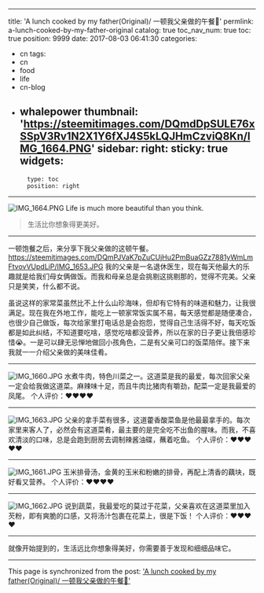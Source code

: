 
---
title: 'A lunch cooked by my father(Original)/ 一顿我父亲做的午餐🍴'
permlink: a-lunch-cooked-by-my-father-original
catalog: true
toc_nav_num: true
toc: true
position: 9999
date: 2017-08-03 06:41:30
categories:
- cn
tags:
- cn
- food
- life
- cn-blog
- whalepower
thumbnail: 'https://steemitimages.com/DQmdDpSULE76xSSpV3Rv1N2X1Y6fXJ4S5kLQJHmCzviQ8Kn/IMG_1664.PNG'
sidebar:
    right:
        sticky: true
widgets:
    -
        type: toc
        position: right
---


![IMG_1664.PNG](https://steemitimages.com/DQmdDpSULE76xSSpV3Rv1N2X1Y6fXJ4S5kLQJHmCzviQ8Kn/IMG_1664.PNG)
Life is much more beautiful than you think.
<blockquote>生活比你想象得更美好。</blockquote>

****
一顿饱餐之后，来分享下我父亲做的这顿午餐。
https://steemitimages.com/DQmPJVaK7pZuCUjHu2PmBuaGZz7881yWmLmFtvovVUpdLiP/IMG_1653.JPG
我的父亲是一名退休医生，现在每天他最大的乐趣就是给我们母女俩做饭。而我和母亲总是会挑剔这挑剔那的，觉得不完美。父亲只是笑笑，什么都不说。

虽说这样的家常菜虽然比不上什么山珍海味，但却有它特有的味道和魅力，让我很满足。现在我在外地工作，能吃上一顿家常饭实属不易，每天感觉都是随便凑合，也很少自己做饭，每次给家里打电话总是会抱怨，觉得自己生活得不好，每天吃饭都是如此纠结，不知道要吃啥，感觉吃啥都没营养，所以在家的日子更让我倍感珍惜😭。一是可以肆无忌惮地做回小孩角色，二是有父亲可口的饭菜陪伴。接下来我就一一介绍父亲做的美味佳肴。
*****
![IMG_1660.JPG](https://steemitimages.com/DQmVt2bEcSVF84U2rD2KAiZepkyDGJyXowA4iHjPWAAczvt/IMG_1660.JPG)
水煮牛肉，特色川菜之一。这道菜是我的最爱，每次回家父亲一定会给我做这道菜。麻辣味十足，而且牛肉比猪肉有嚼劲，配菜一定是我最爱的凤尾。
个人评价：❤️❤️❤️❤️
****
![IMG_1663.JPG](https://steemitimages.com/DQmYJogyVXGZqFGszEKp15J4TYcCg6rZEjPuGL4Zgs52pAu/IMG_1663.JPG)
父亲的拿手菜有很多，这道藿香酸菜鱼是他最最拿手的。每次家里来客人了，必然会有这道菜肴，最主要的是完全吃不出鱼的腥味。而我，不喜欢清淡的口味，总是会跑到厨房去调制辣酱油碟，蘸着吃鱼。
个人评价：❤️❤️❤️❤️❤️
****
![IMG_1661.JPG](https://steemitimages.com/DQmSTMWLPk3vtwAXQLE8grnVg4FcV34FKyQ5m61C5CV62wV/IMG_1661.JPG)
玉米排骨汤，金黄的玉米和粉嫩的排骨，再配上清香的藕块，既好看又营养。
个人评价：❤️❤️❤️❤️
****
![IMG_1662.JPG](https://steemitimages.com/DQmb7BdgwTRerPFnR9jka46jWMjJAZDyPxwLedbhGL8vnoA/IMG_1662.JPG)
说到蔬菜，我最爱吃的莫过于花菜，父亲喜欢在这道菜里加入芡粉，即有爽脆的口感，又将汤汁包裹在花菜上，很是下饭！
个人评价：❤️❤️❤️❤️
****
就像开始提到的，生活远比你想象得美好，你需要善于发现和细细品味它。

- - -

This page is synchronized from the post: ['A lunch cooked by my father(Original)/ 一顿我父亲做的午餐🍴'](https://steemit.com/@mrspointm/a-lunch-cooked-by-my-father-original)
